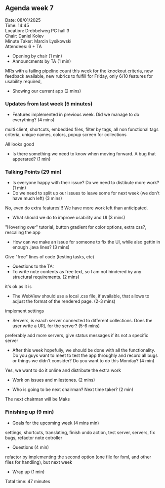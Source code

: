 ## Agenda week 7

Date: 08/01/2025 \
Time: 14:45 \
Location: Drebbelweg PC hall 3 \
Chair: Daniel Kolev \
Minute Taker: Marcin Lysikowski \
Attendees:  6 + TA


- Opening by chair (1 min)
- Announcments by TA (1 min)

MRs with a failing pipeline count this week for the knockout criteria, new feedback available, new rubrics to fulfill for Friday, 
only 6/10 features for usability required, 

- Showing our current app (2 mins)

### Updates from last week (5 minutes)
- Features implemented in previous week. Did we manage to do everything? (4 mins)

multi client, shortcuts, embedded files, filter by tags, all non functional tags criteria, unique names, colors, popup screen for collections

All looks good

- Is there something we need to know when moving forward. A bug that apperared? (1 min)


### Talking Points (29 min)
- Is everyone happy with their issue? Do we need to distibute more work? (1 min)
- Do we need to split up our issues to leave some for next week (we don't have much left) (3 mins)
    
No, even do extra features!!! We have more work left than anticipated.

- What should we do to improve usability and UI (3 mins)

"Hovering over" tutorial, button gradient for color options, extra css?, rescaling the app

- How can we make an issue for someone to fix the UI, while also gettin in enough .java lines? (3 mins)

Give "free" lines of code (testing tasks, etc)

- Questions to the TA:
- To write note contents as free text, so I am not hindered by any structural requirements. (2 mins)

it's ok as it is

- The WebView should use a local .css file, if available, that allows to adjust the format of the rendered page. (2-3 mins)

implement settings

- Servers, is eaach server connected to different collections. Does the user write a URL for the server? (5-6 mins)

preferably add more servers, give status messages if its not a specific server

- After this week hopefully, we should be done with all the functionality. Do you guys want to meet to test
the app throughly and record all bugs or things we didn't consider? Do you want to do this Monday? (4 min) 

Yes, we want to do it online and distribute the extra work

- Work on issues and milestones. (2 mins)

- Who is going to be next chairman? Next time taker? (2 min)

The next chairman will be Maks

### Finishing up (9 min)
- Goals for the upcoming week (4 mins min)

settings, shortcuts, translating, finish undo action, test server, servers, fix bugs, refactor note cotroller

- Questions (4 min)

refactor by implementing the second option (one file for fxml, and other files for handling), but next week

- Wrap up (1 min)

Total time: 47 minutes

